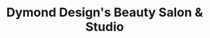 ---
title: "Dymond Design's Beauty Salon & Studio"
url: /detroit/dymond-designs-beauty-salon-and-studio/
shop: beauty
---